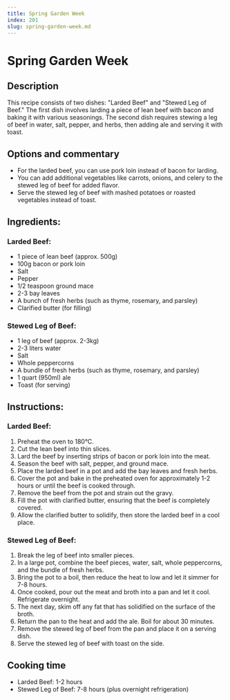 ```yaml
---
title: Spring Garden Week
index: 201
slug: spring-garden-week.md
---
```


# Spring Garden Week

## Description
This recipe consists of two dishes: "Larded Beef" and "Stewed Leg of Beef." The first dish involves larding a piece of lean beef with bacon and baking it with various seasonings. The second dish requires stewing a leg of beef in water, salt, pepper, and herbs, then adding ale and serving it with toast.

## Options and commentary
- For the larded beef, you can use pork loin instead of bacon for larding.
- You can add additional vegetables like carrots, onions, and celery to the stewed leg of beef for added flavor.
- Serve the stewed leg of beef with mashed potatoes or roasted vegetables instead of toast.

## Ingredients:
### Larded Beef:
- 1 piece of lean beef (approx. 500g)
- 100g bacon or pork loin
- Salt
- Pepper
- 1/2 teaspoon ground mace
- 2-3 bay leaves
- A bunch of fresh herbs (such as thyme, rosemary, and parsley)
- Clarified butter (for filling)

### Stewed Leg of Beef:
- 1 leg of beef (approx. 2-3kg)
- 2-3 liters water
- Salt
- Whole peppercorns
- A bundle of fresh herbs (such as thyme, rosemary, and parsley)
- 1 quart (950ml) ale
- Toast (for serving)

## Instructions:
### Larded Beef:
1. Preheat the oven to 180°C.
2. Cut the lean beef into thin slices.
3. Lard the beef by inserting strips of bacon or pork loin into the meat.
4. Season the beef with salt, pepper, and ground mace.
5. Place the larded beef in a pot and add the bay leaves and fresh herbs.
6. Cover the pot and bake in the preheated oven for approximately 1-2 hours or until the beef is cooked through.
7. Remove the beef from the pot and strain out the gravy.
8. Fill the pot with clarified butter, ensuring that the beef is completely covered.
9. Allow the clarified butter to solidify, then store the larded beef in a cool place.

### Stewed Leg of Beef:
1. Break the leg of beef into smaller pieces.
2. In a large pot, combine the beef pieces, water, salt, whole peppercorns, and the bundle of fresh herbs.
3. Bring the pot to a boil, then reduce the heat to low and let it simmer for 7-8 hours.
4. Once cooked, pour out the meat and broth into a pan and let it cool. Refrigerate overnight.
5. The next day, skim off any fat that has solidified on the surface of the broth.
6. Return the pan to the heat and add the ale. Boil for about 30 minutes.
7. Remove the stewed leg of beef from the pan and place it on a serving dish.
8. Serve the stewed leg of beef with toast on the side.

## Cooking time
- Larded Beef: 1-2 hours
- Stewed Leg of Beef: 7-8 hours (plus overnight refrigeration)